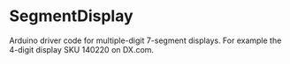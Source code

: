 SegmentDisplay
==============

Arduino driver code for multiple-digit 7-segment displays. For example the 4-digit display SKU 140220 on DX.com.
